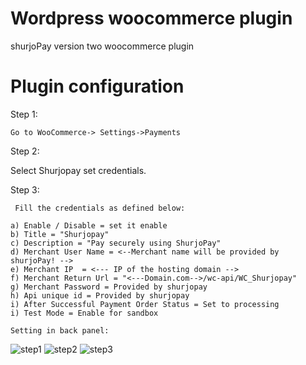 # Wordpress woocommerce plugin
shurjoPay version two woocommerce plugin
# Plugin configuration

Step 1: 

	Go to WooCommerce-> Settings->Payments
  
Step 2: 

  Select Shurjopay set credentials.

Step 3:


     Fill the credentials as defined below:

    a) Enable / Disable = set it enable
    b) Title = "Shurjopay"
    c) Description = "Pay securely using ShurjoPay"
    d) Merchant User Name = <--Merchant name will be provided by shurjoPay! -->
    e) Merchant IP  = <--- IP of the hosting domain -->
    f) Merchant Return Url = "<---Domain.com-->/wc-api/WC_Shurjopay"
    g) Merchant Password = Provided by shurjopay
    h) Api unique id = Provided by shurjopay
    i) After Successful Payment Order Status = Set to processing
    i) Test Mode = Enable for sandbox
    
    Setting in back panel:
    
![step1](https://user-images.githubusercontent.com/75045980/151934163-8e9bc835-1ecc-47fc-8062-a4fb79023f14.png)
![step2](https://user-images.githubusercontent.com/75045980/151934204-4da20029-d9b4-4c59-890d-938bea02eb75.png)
![step3](https://user-images.githubusercontent.com/75045980/151934214-8f16042e-829c-4f17-9fe8-29be07556b74.png)


    
   
   
